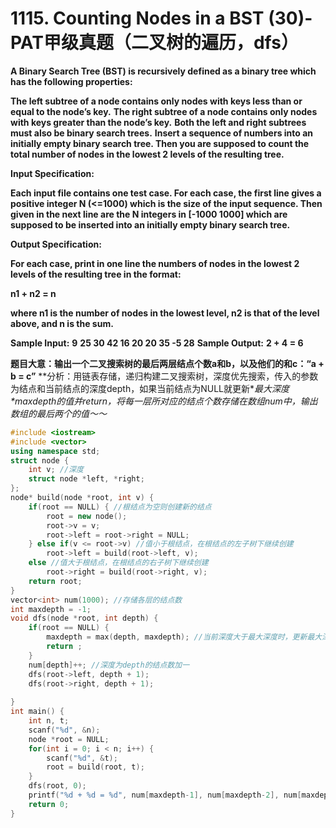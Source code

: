 # 1115. Counting Nodes in a BST (30)-PAT甲级真题（二叉树的遍历，dfs）

**A Binary Search Tree (BST) is recursively defined as a binary tree which has the following properties:**

**The left subtree of a node contains only nodes with keys less than or equal to the node’s key.**
**The right subtree of a node contains only nodes with keys greater than the node’s key.**
**Both the left and right subtrees must also be binary search trees.**
**Insert a sequence of numbers into an initially empty binary search tree. Then you are supposed to count the total number of nodes in the lowest 2 levels of the resulting tree.**

**Input Specification:**

**Each input file contains one test case. For each case, the first line gives a positive integer N (<=1000) which is the size of the input sequence. Then given in the next line are the N integers in [-1000 1000] which are supposed to be inserted into an initially empty binary search tree.**

**Output Specification:**

**For each case, print in one line the numbers of nodes in the lowest 2 levels of the resulting tree in the format:**

**n1 + n2 = n**

**where n1 is the number of nodes in the lowest level, n2 is that of the level above, and n is the sum.**

**Sample Input:**
**9**
**25 30 42 16 20 20 35 -5 28**
**Sample Output:**
**2 + 4 = 6**

**题目大意：输出一个二叉搜索树的最后两层结点个数a和b，以及他们的和c：“a + b = c”**
**分析：用链表存储，递归构建二叉搜索树，深度优先搜索，传入的参数为结点和当前结点的深度depth，如果当前结点为NULL就更新\**最大深度\**maxdepth的值并return，将每一层所对应的结点个数存储在数组num中，输出数组的最后两个的值～～**

```c++
#include <iostream>
#include <vector>
using namespace std;
struct node {
    int v; //深度
    struct node *left, *right;
};
node* build(node *root, int v) {
    if(root == NULL) { //根结点为空则创建新的结点
        root = new node();
        root->v = v;
        root->left = root->right = NULL;
    } else if(v <= root->v) //值小于根结点，在根结点的左子树下继续创建
        root->left = build(root->left, v);
    else //值大于根结点，在根结点的右子树下继续创建
        root->right = build(root->right, v);
    return root;
}
vector<int> num(1000); //存储各层的结点数
int maxdepth = -1;
void dfs(node *root, int depth) {
    if(root == NULL) {
        maxdepth = max(depth, maxdepth); //当前深度大于最大深度时，更新最大深度
        return ;
    }
    num[depth]++; //深度为depth的结点数加一
    dfs(root->left, depth + 1);
    dfs(root->right, depth + 1);
    
}
int main() {
    int n, t;
    scanf("%d", &n);
    node *root = NULL;
    for(int i = 0; i < n; i++) {
        scanf("%d", &t);
        root = build(root, t);
    }
    dfs(root, 0);
    printf("%d + %d = %d", num[maxdepth-1], num[maxdepth-2], num[maxdepth-1] + num[maxdepth-2]);
    return 0;
}
```

